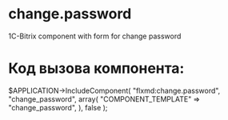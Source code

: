 # change.password
1C-Bitrix component with form for change password

# Код вызова компонента:

$APPLICATION->IncludeComponent(
	"flxmd:change.password",
	"change_password",
	array(
		"COMPONENT_TEMPLATE" => "change_password",
	),
	false
);
